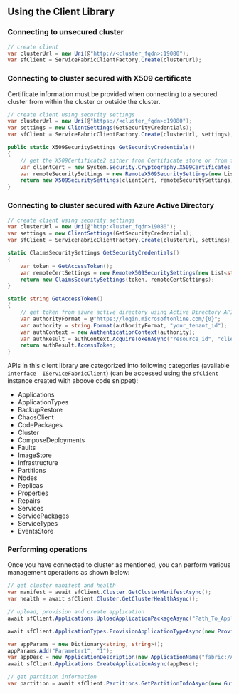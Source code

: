 ## Using the Client Library
### Connecting to unsecured cluster
```csharp
// create client
var clusterUrl = new Uri(@"http://<cluster_fqdn>:19080");
var sfClient = ServiceFabricClientFactory.Create(clusterUrl);
```

### Connecting to cluster secured with X509 certificate
Certificate information must be provided when connecting to a secured cluster from within the cluster or outside the cluster.
```csharp
// create client using security settings
var clusterUrl = new Uri(@"https://<cluster_fqdn>:19080");
var settings = new ClientSettings(GetSecurityCredentials);
var sfClient = ServiceFabricClientFactory.Create(clusterUrl, settings);

public static X509SecuritySettings GetSecurityCredentials()
{
    // get the X509Certificate2 either from Certificate store or from file.
    var clientCert = new System.Security.Cryptography.X509Certificates.X509Certificate2("<Path to .pfx file>", "password");
    var remoteSecuritySettings = new RemoteX509SecuritySettings(new List<string> { "server_cert_thumbprint" });
    return new X509SecuritySettings(clientCert, remoteSecuritySettings);
}

```

### Connecting to cluster secured with Azure Active Directory
```csharp
// create client using security settings
var clusterUrl = new Uri(@"http:<luster_fqdn>19080");
var settings = new ClientSettings(GetSecurityCredentials);
var sfClient = ServiceFabricClientFactory.Create(clusterUrl, settings);

static ClaimsSecuritySettings GetSecurityCredentials()
{
    var token = GetAccessToken();
    var remoteCertSettings = new RemoteX509SecuritySettings(new List<string>() { "server_cert_thumbprint" });
    return new ClaimsSecuritySettings(token, remoteCertSettings);
}

static string GetAccessToken()
{
    // get token from azure active directory using Active Directory APIs
    var authorityFormat = @"https://login.microsoftonline.com/{0}";
    var authority = string.Format(authorityFormat, "your_tenant_id");
    var authContext = new AuthenticationContext(authority);
    var authResult = authContext.AcquireTokenAsync("resource_id", "client_Id", new UserCredential("userName")).GetAwaiter().GetResult();
    return authResult.AccessToken;
}

```


APIs in this client library are categorized into following categories (available ```interface  IServiceFabricClient```) (can be accessed using the ```sfClient``` instance created with aboove code snippet):
* Applications
* ApplicationTypes
* BackupRestore
* ChaosClient
* CodePackages
* Cluster
* ComposeDeployments
* Faults
* ImageStore
* Infrastructure
* Partitions
* Nodes
* Replicas
* Properties
* Repairs
* Services
* ServicePackages
* ServiceTypes
* EventsStore

### Performing operations
Once you have connected to cluster as mentioned, you can perform various management operations as shown below:

```csharp
// get cluster manifest and health
var manifest = await sfClient.Cluster.GetClusterManifestAsync();
var health = await sfClient.Cluster.GetClusterHealthAsync();

// upload, provision and create application
await sfClient.Applications.UploadApplicationPackageAsync("Path_To_Application_Package", applicationPackagePathInImageStore:"TestApp");

await sfClient.ApplicationTypes.ProvisionApplicationTypeAsync(new ProvisionApplicationTypeDescription("TestApp"));

var appParams = new Dictionary<string, string>();
appParams.Add("Parameter1", "1");
var appDesc = new ApplicationDescription(new ApplicationName("fabric:/ApplicationFromLib"), "ApplicationType", "1.0.0", appParams);
await sfClient.Applications.CreateApplicationAsync(appDesc);

// get partition information
var partition = await sfClient.Partitions.GetPartitionInfoAsync(new Guid("8b8c58e6-f18a-477c-8b8d-87123f754b72"));

```
